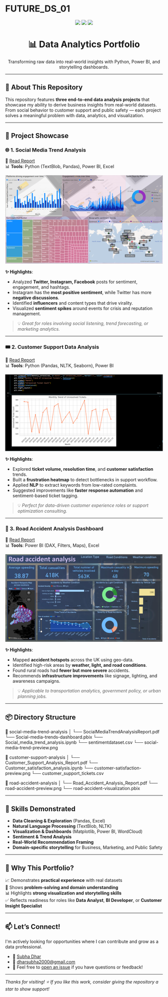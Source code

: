 # FUTURE_DS_01
<p align="center">
  <img src="https://img.shields.io/badge/Data%20Analytics-Python%20%7C%20Power%20BI%20%7C%20Excel-blue" />
  <img src="https://img.shields.io/badge/Projects-Real--World-success" />
  <img src="https://img.shields.io/badge/Hire%20Me-Open%20to%20Work-brightgreen" />
</p>

<h1 align="center">📊 Data Analytics Portfolio</h1>

<p align="center">Transforming raw data into real-world insights with Python, Power BI, and storytelling dashboards.</p>

---

## 🚀 About This Repository

This repository features **three end-to-end data analysis projects** that showcase my ability to derive business insights from real-world datasets. From social behavior to customer support and public safety — each project solves a meaningful problem with data, analytics, and visualization.

---

## 📁 Project Showcase

### 🌐 1. Social Media Trend Analysis

📄 [Read Report](./Social-media-trend-analysis/SocialMediaTrendAnalysisReport.pdf)  
📊 **Tools**: Python (TextBlob, Pandas), Power BI, Excel

![Social Media Dashboard Preview](./Social-media-trend-analysis/social-media-trend-preview.png)

**✨ Highlights**:
- Analyzed **Twitter, Instagram, Facebook** posts for sentiment, engagement, and hashtags.
- Instagram has the **most positive sentiment**, while Twitter has more **negative discussions**.
- Identified **influencers** and content types that drive virality.
- Visualized **sentiment spikes** around events for crisis and reputation management.

> 💡 _Great for roles involving social listening, trend forecasting, or marketing analytics._

---

### 🎟️ 2. Customer Support Data Analysis

📄 [Read Report](./Customer-satisfaction-analysis/Customer_Support_Analysis_Report.pdf)  
📊 **Tools**: Python (Pandas, NLTK, Seaborn), Power BI

![Customer Support Dashboard Preview](./Customer-satisfaction-analysis/customer-satisfaction-preview.png)

**✨ Highlights**:
- Explored **ticket volume, resolution time**, and **customer satisfaction** trends.
- Built a **frustration heatmap** to detect bottlenecks in support workflow.
- Applied **NLP** to extract keywords from low-rated complaints.
- Suggested improvements like **faster response automation** and sentiment-based ticket tagging.

> 💡 _Perfect for data-driven customer experience roles or support optimization consulting._

---

### 🚧 3. Road Accident Analysis Dashboard

📄 [Read Report](./Road-accident-analysis/Road_Accident_Analysis_Report.pdf)  
📊 **Tools**: Power BI (DAX, Filters, Maps), Excel

![Accident Dashboard Preview](./Road-accident-analysis/road-accident-preview.png)

**✨ Highlights**:
- Mapped **accident hotspots** across the UK using geo-data.
- Identified high-risk areas by **weather, light, and road conditions**.
- Found rural roads had **fewer but more severe** accidents.
- Recommends **infrastructure improvements** like signage, lighting, and awareness campaigns.

> 💡 _Applicable to transportation analytics, government policy, or urban planning jobs._

---

## 📦 Directory Structure

📂 social-media-trend-analysis │ └── SocialMediaTrendAnalysisReport.pdf └── Social-media-trends-dashboard.pbix └── Social_media_trend_analysis.ipynb └── sentimentdataset.csv └── social-media-trend-preview.png

📂 customer-support-analysis │ └── Customer_Support_Analysis_Report.pdf └── Customer_satisfaction_analysis.ipynb └── customer-satisfaction-preview.png └── customer_support_tickets.csv

📂 road-accident-analysis │ └── Road_Accident_Analysis_Report.pdf  └── road-accident-preview.png  └── road-accident-visualization.pbix


---

## 🧠 Skills Demonstrated

- **Data Cleaning & Exploration** (Pandas, Excel)
- **Natural Language Processing** (TextBlob, NLTK)
- **Visualization & Dashboards** (Matplotlib, Power BI, WordCloud)
- **Sentiment & Trend Analysis**
- **Real-World Recommendation Framing**
- **Domain-specific storytelling** for Business, Marketing, and Public Safety

---

## 💼 Why This Portfolio?

📈 Demonstrates **practical experience** with real datasets  
🎯 Shows **problem-solving and domain understanding**  
📊 Highlights **strong visualization and storytelling skills**  
✅ Reflects readiness for roles like **Data Analyst**, **BI Developer**, or **Customer Insight Specialist**

---

## 📫 Let’s Connect!

I'm actively looking for opportunities where I can contribute and grow as a data professional.

- 🔗 [Subha Dhar](https://www.linkedin.com/in/subhadhar/)
- 📧 dharsubha2000@gmail.com
- 💬 Feel free to [open an issue](https://github.com/subha200/FUTURE_DS_01/blob/main/known-issues.txt) if you have questions or feedback!

---

_Thanks for visiting! ⭐ If you like this work, consider giving the repository a star to show support!_


